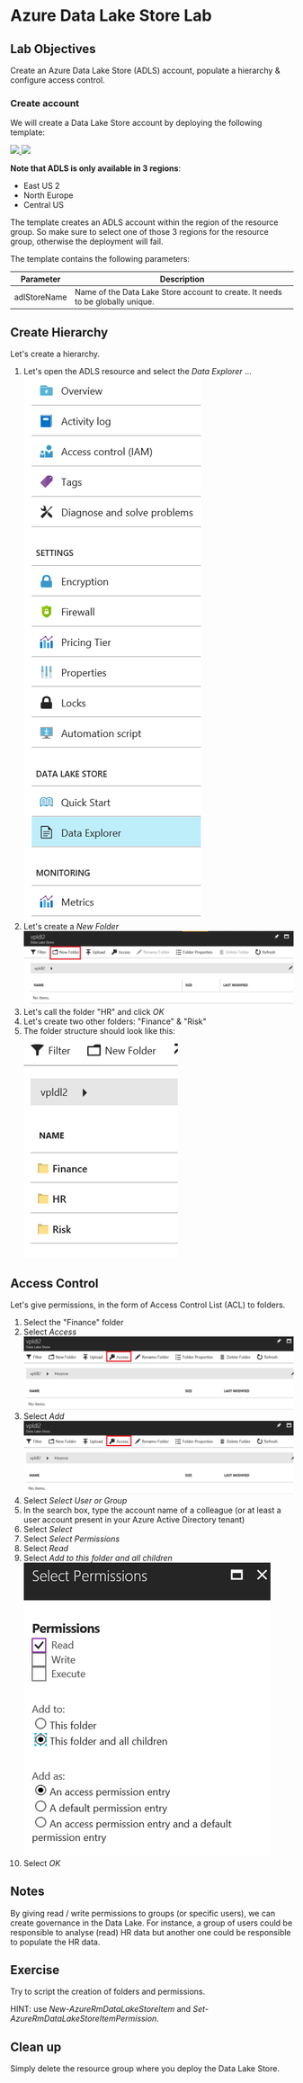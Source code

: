 # Azure Data Lake Store Lab

## Lab Objectives

Create an Azure Data Lake Store (ADLS) account, populate a hierarchy & configure access control.

### Create account

We will create a Data Lake Store account by deploying the following template:

<a href="https://portal.azure.com/#create/Microsoft.Template/uri/https%3A%2F%2Fraw.githubusercontent.com%2Fvplauzon%2Fazure-training%2Fmaster%2Fiaas-training%2F2.1%20-%20Data%20Lake%20Store%2FADLS.json"
target="_blank">
    <img src="http://azuredeploy.net/deploybutton.png"/>
</a>
<a href="http://armviz.io/#/?load=https%3A%2F%2Fraw.githubusercontent.com%2Fvplauzon%2Fazure-training%2Fmaster%2Fiaas-training%2F2.1%20-%20Data%20Lake%20Store%2FADLS.json" target="_blank">
    <img src="http://armviz.io/visualizebutton.png"/>
</a>

**Note that ADLS is only available in 3 regions**:
* East US 2
* North Europe
* Central US

The template creates an ADLS account within the region of the resource group.  So make sure to select one of those 3 regions for the resource group, otherwise the deployment will fail.

The template contains the following parameters:



Parameter | Description
--- | ---
adlStoreName | Name of the Data Lake Store account to create.  It needs to be globally unique.

## Create Hierarchy

Let's create a hierarchy.

1. Let's open the ADLS resource and select the *Data Explorer*
...![](images/DataExplorer.PNG)
1. Let's create a *New Folder*
![](images/NewFolder.png)
1. Let's call the folder "HR" and click *OK*
1. Let's create two other folders:  "Finance" & "Risk"
1. The folder structure should look like this:
![](images/3Folders.PNG)

## Access Control

Let's give permissions, in the form of Access Control List (ACL) to folders.

1. Select the "Finance" folder
1. Select *Access*
![](images/Access.png)
1. Select *Add*
![](images/Access.png)
1. Select *Select User or Group*
1. In the search box, type the account name of a colleague (or at least a user account present in your Azure Active Directory tenant)
1. Select *Select*
1. Select *Select Permissions*
1. Select *Read*
1. Select *Add to this folder and all children*
![](images/Permissions.PNG)
1. Select *OK*
   

## Notes

By giving read / write permissions to groups (or specific users), we can create governance in the Data Lake.  For instance, a group of users could be responsible to analyse (read) HR data but another one could be responsible to populate the HR data.

## Exercise

Try to script the creation of folders and permissions.

HINT:  use <i>New-AzureRmDataLakeStoreItem</i> and <i>Set-AzureRmDataLakeStoreItemPermission</i>.

## Clean up

Simply delete the resource group where you deploy the Data Lake Store.
